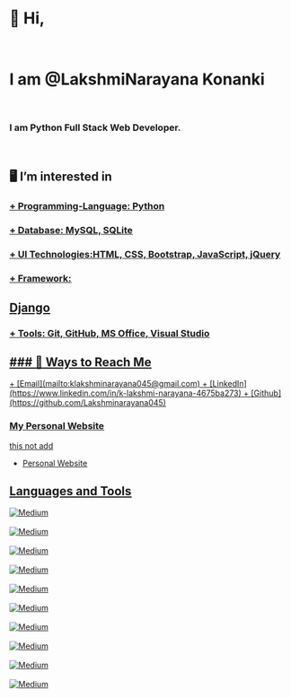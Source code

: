 <h1> 👋 Hi,  </h1><br>

<h1>  I am @LakshmiNarayana Konanki </h1> <br>
<h3> I am Python Full Stack Web Developer. </h3>  <br>



<h2> 🖥️ I’m interested in </h2> 
<h3> <b><u> +  Programming-Language:  Python </b> </h3>
<h3> <b><u> +  Database:   MySQL, SQLite  </b>  </h3>  
<h3> <b><u> +  UI Technologies:HTML, CSS, Bootstrap, JavaScript, jQuery </b> </h3>
<h3> <b><u> +  Framework:    </b> </h3>  <h2> Django</h2> 
<h3> <b><u> +  Tools:    Git, GitHub, MS Office, Visual Studio </b> </h3> 
                 


<h2> ### 🔗 Ways to Reach Me </h2> 
+ [Email](mailto:klakshminarayana045@gmail.com)
+ [LinkedIn](https://www.linkedin.com/in/k-lakshmi-narayana-4675ba273)
+ [Github](https://github.com/Lakshminarayana045)




### My Personal Website
this not add
+ [Personal Website](https://asifulnobel.github.io/)




<h2>Languages and Tools</h2>
<a href="https://img.shields.io/badge/python-3670A0?style=for-the-badge&logo=python&logoColor=ffdd54" target="_blank">
    <img alt="Medium" src="https://img.shields.io/badge/python-3670A0?style=for-the-badge&logo=python&logoColor=ffdd54" />
</a>  <br> <br>
<a href="https://img.shields.io/badge/Django-092E20?style=for-the-badge&logo=django&logoColor=green" target="_blank">
<img alt="Medium" src="https://img.shields.io/badge/Django-092E20?style=for-the-badge&logo=django&logoColor=green" />
</a>   <br> <br>
<a href="https://img.shields.io/badge/HTML5-E34F26?style=for-the-badge&logo=html5&logoColor=white" target="_blank">
  <img alt="Medium" src="https://img.shields.io/badge/HTML5-E34F26?style=for-the-badge&logo=html5&logoColor=white" />
</a>   <br> <br>
<a href="https://img.shields.io/badge/CSS3-1572B6?style=for-the-badge&logo=css3&logoColor=white" target="_blank">
<img alt="Medium" src="https://img.shields.io/badge/CSS3-1572B6?style=for-the-badge&logo=css3&logoColor=white" />
</a>     <br>  <br>
<a href="https://img.shields.io/badge/JavaScript-323330?style=for-the-badge&logo=javascript&logoColor=F7DF1E" target="_blank">
<img alt="Medium" src="https://img.shields.io/badge/JavaScript-323330?style=for-the-badge&logo=javascript&logoColor=F7DF1E" />
</a>    <br>  <br>
<a href="https://img.shields.io/badge/Bootstrap-563D7C?style=for-the-badge&logo=bootstrap&logoColor=white" target="_blank">
<img alt="Medium" src="https://img.shields.io/badge/Bootstrap-563D7C?style=for-the-badge&logo=bootstrap&logoColor=white" />
</a>    <br>  <br>
<a href="https://img.shields.io/badge/Git-F05032.svg?style=for-the-badge&logo=Git&logoColor=white" target="_blank">
<img alt="Medium" src="https://img.shields.io/badge/Git-F05032.svg?style=for-the-badge&logo=Git&logoColor=white" />
</a>      <br>  <br>
<a href="https://img.shields.io/badge/GitHub-181717.svg?style=for-the-badge&logo=GitHub&logoColor=white" target="_blank">
<img alt="Medium" src="https://img.shields.io/badge/GitHub-181717.svg?style=for-the-badge&logo=GitHub&logoColor=white" />
</a>        <br>  <br>
<a href="https://img.shields.io/badge/PyCharm-000000.svg?style=for-the-badge&logo=PyCharm&logoColor=white" target="_blank">
<img alt="Medium" src="https://img.shields.io/badge/PyCharm-000000.svg?style=for-the-badge&logo=PyCharm&logoColor=white" />
</a>      <br>  <br>
<a href="https://img.shields.io/badge/Visual%20Studio%20Code-007ACC.svg?style=for-the-badge&logo=Visual-Studio-Code&logoColor=white" target="_blank"><img alt="Medium" src="https://img.shields.io/badge/Visual%20Studio%20Code-007ACC.svg?style=for-the-badge&logo=Visual-Studio-Code&logoColor=white" /></a>       <br> <br>


